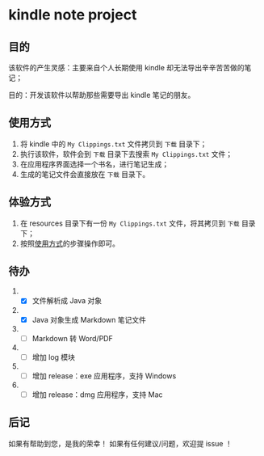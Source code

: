 # kindle note project

## 目的
该软件的产生灵感：主要来自个人长期使用 kindle 却无法导出辛辛苦苦做的笔记；

目的：开发该软件以帮助那些需要导出 kindle 笔记的朋友。 

## 使用方式
1. 将 kindle 中的 `My Clippings.txt` 文件拷贝到 `下载` 目录下；
2. 执行该软件，软件会到 `下载` 目录下去搜索 `My Clippings.txt` 文件；
3. 在应用程序界面选择一个书名，进行笔记生成；
4. 生成的笔记文件会直接放在 `下载` 目录下。

## 体验方式
1. 在 resources 目录下有一份 `My Clippings.txt` 文件，将其拷贝到 `下载` 目录下；
2. 按照[使用方式](#使用方式)的步骤操作即可。

## 待办
1. - [x] 文件解析成 Java 对象
2. - [x] Java 对象生成 Markdown 笔记文件
3. - [ ] Markdown 转 Word/PDF
4. - [ ] 增加 log 模块
5. - [ ] 增加 release：exe 应用程序，支持 Windows
6. - [ ] 增加 release：dmg 应用程序，支持 Mac
    
## 后记
如果有帮助到您，是我的荣幸！
如果有任何建议/问题，欢迎提 issue ！